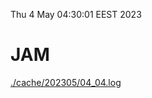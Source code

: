 Thu  4 May 04:30:01 EEST 2023
# JAM
<a href='./cache/202305/04_04.log'>./cache/202305/04_04.log</a>
